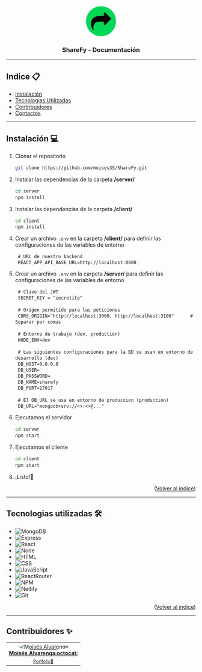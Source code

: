 <!-- Cabecera principal -->
<div align="center">
  <a href="https://github.com/moises35/ShareFy">
    <img src="./readme/sharefy_logo.png" alt="Logo ShareFy" width="80" height="80">
  </a>

  <h3 align="center">ShareFy - Documentación</h3>
</div>



-----------------------------------------------------------------------  
<!-- Cabecera del indice -->
<div id="top"></div>  

## Indice 📋
<ul>
    <li><a href="#instalación-">Instalación</a></li>
    <li><a href="#tecnologias-utilizadas-">Tecnologias Utilizadas</a></li>
    <li><a href="#contribuidores-">Contribuidores</a></li>
    <li><a href="#contactos">Contactos</a></li>
</ul>


-----------------------------------------------------------------------
<!-- Instalación -->
## Instalación 💻 

1. Clonar el repositorio
   ```sh
   git clone https://github.com/moises35/ShareFy.git
   ```
2. Instalar las dependencias de la carpeta **/server/**
   ```sh
   cd server
   npm install
   ```
3. Instalar las dependencias de la carpeta **/client/**
   ```sh
   cd client
   npm install
   ```
4. Crear un archivo `.env` en la carpeta **/client/** para definir las configuraciones de las variables de entorno
   ```config
    # URL de nuestro backend 
    REACT_APP_API_BASE_URL=http://localhost:8000
   ```
5. Crear un archivo `.env` en la carpeta **/server/** para definir las configuraciones de las variables de entorno
   ```config
    # Clave del JWT 
    SECRET_KEY = "secretito"

    # Origen permitido para las peticiones
    CORS_ORIGIN="http://localhost:3000, http://localhost:3100"      # Separar por comas

    # Entorno de trabajo (dev, production)
    NODE_ENV=dev

    # Las siguientes configuraciones para la BD se usan en entorno de desarrollo (dev)
    DB_HOST=0.0.0.0
    DB_USER=
    DB_PASSWORD=
    DB_NAME=sharefy
    DB_PORT=27017

    # El DB_URL se usa en entorno de produccion (production)
    DB_URL="mongodb+srv://<>:<>@..."
   ```
6. Ejecutamos el servidor
    ```sh
    cd server
    npm start
    ```
7. Ejecutamos el cliente
    ```sh
    cd client
    npm start
    ```
6. ¡Listo!🚀


<p align="right">(<a href="#top">Volver al indice</a>)</p> 

-----------------------------------------------------------------------
<!-- Tecnologias utilizadas -->
## Tecnologias utilizadas 🛠


- ![MongoDB]
- ![Express]   
- ![React]
- ![Node]  
- ![HTML]   
- ![CSS]   
- ![JavaScript]   
- ![ReactRouter]
- ![NPM]
- ![Netlify]
- ![Git]


<p align="right">(<a href="#top">Volver al indice</a>)</p> 

-----------------------------------------------------------------------
## Contribuidores ✨


<table>
  <tbody>
    <tr>
      <td align="center">
         <a href="https://github.com/moises35">
            <img src="https://avatars.githubusercontent.com/u/85299373?v=3?s=100" width="100px;" alt="Moisés Alvarenga" style="border-radius: 50%;"/><br />
            <p style="display: inline;">
               <b>Moisés Alvarenga:octocat:</b>
            </p>
         </a></br>
         <sub>
            <a href="https://moises35.github.io/My_Portfolio/" target="_blank">Portfolio💼</a>
         </sub>
      </td>
      
   </tbody>
</table>


<!-- Links a las imagenes de los lenguajes -->
[MongoDB]: https://img.shields.io/badge/MongoDB-4EA94B?style=for-the-badge&logo=mongodb&logoColor=white
[Express]: https://img.shields.io/badge/express.js-%23404d59.svg?style=for-the-badge&logo=express&logoColor=%2361DAFB
[React]: https://img.shields.io/badge/React-20232A?style=for-the-badge&logo=react&logoColor=61DAFB
[Node]: https://img.shields.io/badge/Node.js-43853D?style=for-the-badge&logo=node.js&logoColor=white
[HTML]: https://img.shields.io/badge/HTML5-E34F26?style=for-the-badge&logo=html5&logoColor=white
[CSS]: https://img.shields.io/badge/CSS3-1572B6?style=for-the-badge&logo=css3&logoColor=white
[Javascript]: https://img.shields.io/badge/JavaScript-F7DF1E?style=for-the-badge&logo=javascript&logoColor=black
[ReactRouter]: https://img.shields.io/badge/React_Router-CA4245?style=for-the-badge&logo=react-router&logoColor=white
[Netlify]: https://img.shields.io/badge/Netlify-00C7B7?style=for-the-badge&logo=netlify&logoColor=white
[Git]: https://img.shields.io/badge/GIT-E44C30?style=for-the-badge&logo=git&logoColor=white
[NPM]: https://img.shields.io/badge/NPM-2D3136.svg?style=for-the-badge&logo=npm&logoColor=white
<script src="https://gist.github.com/rxaviers/7360908.js"></script>